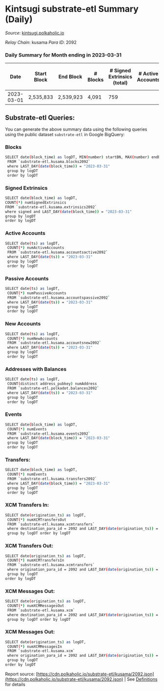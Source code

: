 # Kintsugi substrate-etl Summary (Daily)

_Source_: [kintsugi.polkaholic.io](https://kintsugi.polkaholic.io)

*Relay Chain*: kusama
*Para ID*: 2092



### Daily Summary for Month ending in 2023-03-31


| Date | Start Block | End Block | # Blocks | # Signed Extrinsics (total) | # Active Accounts | # Passive | # New | # Addresses with Balances | # Events | # Transfers | # XCM Transfers In | # XCM Transfers Out | # XCM In | # XCM Out | Issues | 
| ---- | ----------- | --------- | -------- | --------------------------- | ----------------- | --------- | ----- | ------------------------- | -------- | ----------- | ------------------ | ------------------- | -------- | --------- | ------ |
| 2023-03-01 | 2,535,833 | 2,539,923 | 4,091 | 759 |  |  |  |  | 36,289 | 4,127 ($2,914.12) |   |   |  |  |  |

## Substrate-etl Queries:
You can generate the above summary data using the following queries using the public dataset `substrate-etl` in Google BigQuery:

### Blocks
```bash
SELECT date(block_time) as logDT, MIN(number) startBN, MAX(number) endBN, COUNT(*) numBlocks 
 FROM `substrate-etl.kusama.blocks2092`  
 where LAST_DAY(date(block_time)) = "2023-03-31" 
 group by logDT 
 order by logDT
```

### Signed Extrinsics
```bash
SELECT date(block_time) as logDT, 
COUNT(*) numSignedExtrinsics 
FROM `substrate-etl.kusama.extrinsics2092`  
where signed and LAST_DAY(date(block_time)) = "2023-03-31" 
group by logDT 
order by logDT
```

### Active Accounts
```bash
SELECT date(ts) as logDT, 
 COUNT(*) numActiveAccounts 
 FROM `substrate-etl.kusama.accountsactive2092` 
 where LAST_DAY(date(ts)) = "2023-03-31" 
 group by logDT 
 order by logDT
```

### Passive Accounts
```bash
SELECT date(ts) as logDT, 
 COUNT(*) numPassiveAccounts 
 FROM `substrate-etl.kusama.accountspassive2092` 
 where LAST_DAY(date(ts)) = "2023-03-31" 
 group by logDT 
 order by logDT
```

### New Accounts
```bash
SELECT date(ts) as logDT, 
 COUNT(*) numNewAccounts 
 FROM `substrate-etl.kusama.accountsnew2092` 
 where LAST_DAY(date(ts)) = "2023-03-31" 
 group by logDT
 order by logDT
```

### Addresses with Balances
```bash
SELECT date(ts) as logDT,
 COUNT(distinct address_pubkey) numAddress 
 FROM `substrate-etl.polkadot.balances2092` 
 where LAST_DAY(date(ts)) = "2023-03-31" 
 group by logDT 
 order by logDT
```

### Events
```bash
SELECT date(block_time) as logDT, 
 COUNT(*) numEvents 
 FROM `substrate-etl.kusama.events2092` 
 where LAST_DAY(date(block_time)) = "2023-03-31" 
 group by logDT 
 order by logDT
```

### Transfers:
```bash
SELECT date(block_time) as logDT, 
 COUNT(*) numEvents 
 FROM `substrate-etl.kusama.transfers2092` 
 where LAST_DAY(date(block_time)) = "2023-03-31" 
 group by logDT 
 order by logDT
```

### XCM Transfers In:
```bash
SELECT date(origination_ts) as logDT, 
 COUNT(*) numXCMTransfersOut 
 FROM `substrate-etl.kusama.xcmtransfers` 
 where destination_para_id = 2092 and LAST_DAY(date(origination_ts)) = "2023-03-31" 
 group by logDT order by logDT
```

### XCM Transfers Out:
```bash
SELECT date(origination_ts) as logDT, 
 COUNT(*) numXCMTransfersIn 
 FROM `substrate-etl.kusama.xcmtransfers` 
 where origination_para_id = 2092 and LAST_DAY(date(origination_ts)) = "2023-03-31" 
 group by logDT 
order by logDT
```

### XCM Messages Out:
```bash
SELECT date(origination_ts) as logDT, 
 COUNT(*) numXCMMessagesOut 
 FROM `substrate-etl.kusama.xcm` 
 where destination_para_id = 2092 and LAST_DAY(date(origination_ts)) = "2023-03-31" 
 group by logDT order by logDT
```

### XCM Messages Out:
```bash
SELECT date(origination_ts) as logDT, 
 COUNT(*) numXCMMessagesIn 
 FROM `substrate-etl.kusama.xcm` 
 where origination_para_id = 2092 and LAST_DAY(date(origination_ts)) = "2023-03-31" 
 group by logDT 
order by logDT
```


Report source: [https://cdn.polkaholic.io/substrate-etl/kusama/2092.json](https://cdn.polkaholic.io/substrate-etl/kusama/2092.json) | See [Definitions](/DEFINITIONS.md) for details
